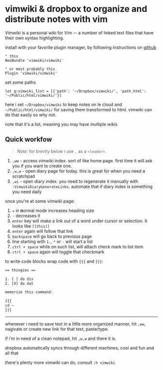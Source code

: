 # vimwiki & dropbox to organize and distribute notes with vim

Vimwiki is a personal wiki for Vim -- a number of linked text files that have
their own syntax highlighting.

install with your favorite plugin manager, by following instructions on [github](https://github.com/vimwiki/vimwiki)

```vim
" this
NeoBundle 'vimwiki/vimwiki'

" or most probably this
Plugin 'vimwiki/vimwiki'
```

set some paths

```vim
let g:vimwiki_list = [{'path': '~/Dropbox/vimwiki/', 'path_html': '~/Public/html/vimwiki/'}]
```

here i set `~/Dropbox/vimwiki` to keep notes on le cloud and
`~/Public/html/vimwiki/` for saving them transformed to html. vimwiki
can do that easily so why not.

note that it's a list, meaning you may have multiple *wiki*s


## Quick workfow

> *Note*: for brevity below i use `,` as a `<leader>`.

1. `,ww` - access vimwiki index. sort of like home page. first time it
   will ask you if you want to create one.
2. `,w,w` - open diary page for today. this is great for when you need a
   scratchpad
3. `,wi` - open diary index. you need to regenerate it manually with
   `:VimwikiDiaryGenerateLinks`. automate that if diary index is something
   you need daily

once you're at some vimwiki page:

1. `=` in **n**ormal mode increases heading size
2. `-` decreases it
3. `enter` key will make a link out of a word under cursor or selection.
   It looks like `[[this]]`
4. `enter` again will follow that link
4. `backspace` will go back to previous page
5. line starting with `1.`, `*` or `-` will start a list
6. `ctrl + space` while on such list, will attach check mark to list
   item
7. `ctrl + space` again will toggle that checkmark

to write code blocks wrap code with `{{{` and `}}}`:

```html
== thingies ==

1. [ ] do dis
2. [X] do dat

memorize this command:

{{{
cd ~
}}}

```

---

whenever i need to save text in a little more organized
manner, hit `,ww`, nagivate or create new link for that text,
paste/type.

if i'm in need of a clean notepad, hit `,w,w` and there it is.

dropbox automatically syncs through different machines, cool and fun and
all that

there's plenty more vimwiki can do, consult `:h vimwiki`

